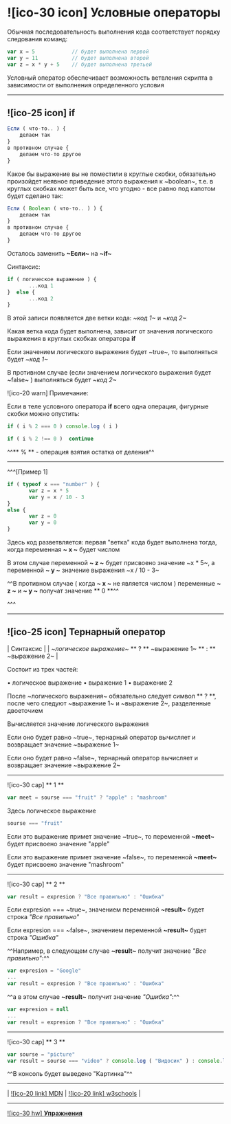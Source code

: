 # ![ico-30 icon] Условные операторы

Обычная последовательность выполнения кода соответствует порядку следования команд:

~~~javascript
var x = 5            // будет выполнена первой
var y = 11           // будет выполнена второй
var z = x * y + 5    // будет выполнена третьей
~~~

Условный оператор обеспечивает возможность ветвления скрипта в зависимости от выполнения определенного условия

_______________________________________________________________________________

## ![ico-25 icon] if

~~~js
Если ( что-то.. ) {
    делаем так
}
в противном случае {
    делаем что-то другое
}
~~~

Какое бы выражение вы не поместили в круглые скобки, обязательно произойдет неявное приведение этого выражения к ~boolean~, т.е. в круглых скобках может быть все, что угодно - все равно под капотом будет сделано так:

~~~js
Если ( Boolean ( что-то.. ) ) {
    делаем так
}
в противном случае {
    делаем что-то другое
}
~~~

Осталось заменить **~Если~** на **~if~**

Синтаксис:

~~~js
if ( логическое выражение ) {  
       ...код 1  
}  else {
       ...код 2
}
~~~

В этой записи появляется две ветки кода: _~код 1~_ и _~код 2~_

Какая ветка кода будет выполнена, зависит от значения логического выражения в круглых скобках оператора **if**

Если значением логического выражения будет ~true~, то выполняться будет _~код 1~_

В противном случае (если значением логического выражения будет ~false~ ) выполняться будет _~код 2~_

![ico-20 warn] Примечание:

Если в теле условного оператора  **if** всего одна операция, фигурные скобки можно опустить:

~~~js
if ( i % 2 === 0 ) console.log ( i )

if ( i % 2 !== 0 )  continue
~~~

^^** % ** - операция взятия остатка от деления^^

_________________________________________________________________

^^^[Пример 1]

~~~js
if ( typeof x === "number" ) {
       var z = x * 5
       var y = x / 10 - 3
}
else {
       var z = 0
       var y = 0
}
~~~

Здесь код разветвляется: первая "ветка" кода будет выполнена тогда, когда переменная **~ x ~** будет числом

В этом случае переменной **~ z ~** будет присвоено значение ~x * 5~, а переменной **~ y ~** значение выражения ~x / 10 - 3~

^^В противном случае ( когда **~ x ~** не является числом ) переменные **~ z ~** и **~ y ~** получат значение ** 0 **^^

^^^

_________________________________________________________________

## ![ico-25 icon] Тернарный оператор

| Синтаксис |
| _~логическое выражение~_ ** ? ** ~выражение 1~ ** : ** ~выражение 2~ |

Состоит из трех частей:

• логическое выражение
• выражение 1
• выражение 2

После ~логического выражения~ обязательно следует символ ** ? **, после чего следуют ~выражение 1~ и ~выражение 2~, разделенные двоеточием

Вычисляется значение логического выражения

Если оно будет равно ~true~, тернарный оператор вычисляет и возвращает значение ~выражение 1~

Если оно будет равно ~false~, тернарный оператор вычисляет и возвращает значение ~выражение 2~

_____________________________________________________________

![ico-30 cap] ** 1 **

~~~javascript
var meet = sourse === "fruit" ? "apple" : "mashroom"
~~~

Здесь логическое выражение

~~~javascript
sourse === "fruit"    
~~~

Если это выражение примет значение ~true~, то переменной  **~meet~**  будет присвоено значение  "apple"

Если это выражение примет значение ~false~, то переменной  **~meet~**  будет присвоено значение  "mashroom"

______________________________________________________________

![ico-30 cap] ** 2 **

~~~javascript
var result = expresion ? "Все правильно" : "Ошибка"
~~~

Если expresion === ~true~, значением переменной  **~result~**  будет строка *"Все правильно"*

Если expresion === ~false~, значением переменной  **~result~**  будет строка *"Ошибка"*

^^Например, в следующем случае **~result~** получит значение *"Все правильно"*:^^

~~~javascript
var expresion = "Google"
...
var result = expresion ? "Все правильно" : "Ошибка"
~~~

^^а в этом случае **~result~** получит значение *"Ошибка"*:^^

~~~javascript
var expresion = null
...
var result = expresion ? "Все правильно" : "Ошибка"
~~~

_________________________________________________________

![ico-30 cap] ** 3 **

~~~javascript
var sourse = "picture"
var result = sourse === "video" ? console.log ( "Видосик" ) : console.log ( "Картинка" )
~~~

^^В консоль будет выведено "Картинка"^^

_____________________________________________________________

| [![ico-20 link] MDN](https://developer.mozilla.org/ru/docs/Web/JavaScript/Guide/Expressions_and_Operators) | [![ico-20 link] w3schools](https://www.w3schools.com/js/js_if_else.asp) |

_____________________________________________________________

[![ico-30 hw] **Упражнения**](https://docs.google.com/forms/d/e/1FAIpQLSds2Q8WyrfeDSN7dZd6F3v0HspdMQG9BPrV0d3SG3mOGh2rFw/viewform)
